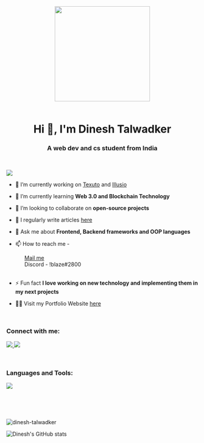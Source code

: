 <div id="header" align="center">
  <img width="250" height="250" src="https://media3.giphy.com/media/qgQUggAC3Pfv687qPC/giphy.gif?cid=6c09b95206a1f2a9e20921044e1f3c3758bcae433516c1f4&rid=giphy.gif" width="100"/>
</div>
<br>
<h1 align="center">Hi 👋, I'm Dinesh Talwadker</h1>
<h3 align="center">A web dev and cs student from India</h3>
<br>

![](https://komarev.com/ghpvc/?username=blaze-pvt)

- 🔭 I’m currently working on [Texuto](https://github.com/texuto) and [Illusio](https://github.com/Illusio-language)

- 🌱 I’m currently learning **Web 3.0 and Blockchain Technology**

- 👯 I’m looking to collaborate on **open-source projects**

- 📝 I regularly write articles [here](https://dev.to/blazeee)

- 💬 Ask me about **Frontend, Backend frameworks and OOP languages**

- 📫 How to reach me - <ul><a href = "mailto:dineshtalwadker@gmail.com">Mail me</a></ul>
               <ul>Discord - !blaze#2800 </ul><br>


- ⚡ Fun fact **I love working on new technology and implementing them in my next projects**

- 🐱‍💻 Visit my Portfolio Website [here](https://dineshdev.herokuapp.com/)
<br>
<h3 align="left">Connect with me:</h3>
<p align="left">
  <a href="https://discord.gg/!Blaze#2800" tooltip="!blaze#2800">
    <img href="https://discord.gg/!Blaze#2800" src="https://skillicons.dev/icons?i=discord" />
  </a>
  <a href="https://www.linkedin.com/in/dinesh-talwadker/">
    <img href="https://www.linkedin.com/in/dinesh-talwadker/" src="https://skillicons.dev/icons?i=linkedin" />
  </a>  
</p>
<br>
<h3 align="left">Languages and Tools:</h3>
<p align="left">
  <a href="https://skillicons.dev">
    <img src="https://skillicons.dev/icons?i=js,jquery,html,css,python,nodejs,mongodb,netlify,nextjs,tailwind,ts,vercel,wordpress,react,git,astro,bash,c,cs,discord,dotnet,express,heroku,jquery,bash,bootstrap," />
  </a>
</p>
<br><br><br>
<p><img align="center" src="https://github-readme-stats.vercel.app/api/top-langs?username=blaze-pvt&show_icons=true&locale=en&layout=compact" alt="dinesh-talwadker" /></p>

![Dinesh's GitHub stats](https://github-readme-stats.vercel.app/api?username=blaze-pvt&show_icons=true&theme=radical)
